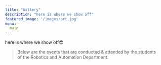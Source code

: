 ```yaml
---
title: "Gallery"
description: "here is where we show off"
featured_image: '/images/art.jpg'
menu:
  main
---
```



here is where we show off😎
> Below are the events that are conducted & attended by the students of the Robotics and Automation Department.